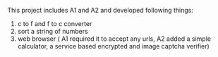 This project includes A1 and A2 and developed following things:
  1. c to f and f to c converter
  2. sort a string of numbers
  3. web browser ( A1 required it to accept any urls, A2 added a simple calculator, a service based encrypted and image captcha verifier)
